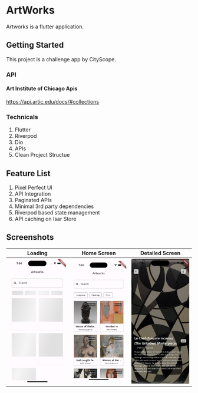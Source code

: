 # ArtWorks

Artworks is a flutter application.

## Getting Started

This project is a challenge app by CityScope.

### API
#### Art Institute of Chicago Apis
https://api.artic.edu/docs/#collections

### Technicals
1. Flutter
2. Riverpod
3. Dio
4. APIs 
5. Clean Project Structue

## Feature List
1. Pixel Perfect UI
2. API Integration
3. Paginated APIs
4. Minimal 3rd party dependencies
5. Riverpod based state management
6. API caching on Isar Store

## Screenshots
| Loading   | Home Screen   | Detailed Screen                                |
|---        |---            |---|
| <img src="ss/s1.png">  | <img src="ss/s2.png">   | <img src="ss/s3.png">   |
